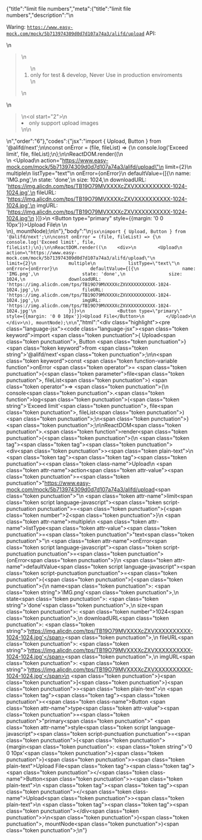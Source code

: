 {"title":"limit file numbers","meta":{"title":"limit file numbers","description":"\n<p>Waring: <code>https://www.easy-mock.com/mock/5b713974309d0d7d107a74a3/alifd/upload</code> API:</p>\n<blockquote>\n<ol>\n<li>only for test &amp; develop, Never Use in production enviroments</li>\n</ol>\n</blockquote>\n<blockquote>\n<ol start=\"2\">\n<li>only support upload images</li>\n</ol>\n</blockquote>\n","order":"6"},"codes":{"jsx":"import { Upload, Button } from '@alifd/next';\n\nconst onError = (file, fileList) => {\n    console.log('Exceed limit', file, fileList);\n};\n\nReactDOM.render((\n    <div>\n        <Upload\n            action=\"https://www.easy-mock.com/mock/5b713974309d0d7d107a74a3/alifd/upload\"\n            limit={2}\n            multiple\n            listType=\"text\"\n            onError={onError}\n            defaultValue={[{\n                name: 'IMG.png',\n                state: 'done',\n                size: 1024,\n                downloadURL: 'https://img.alicdn.com/tps/TB19O79MVXXXXcZXVXXXXXXXXXX-1024-1024.jpg',\n                fileURL: 'https://img.alicdn.com/tps/TB19O79MVXXXXcZXVXXXXXXXXXX-1024-1024.jpg',\n                imgURL: 'https://img.alicdn.com/tps/TB19O79MVXXXXcZXVXXXXXXXXXX-1024-1024.jpg'\n            }]}>\n            <Button type=\"primary\" style={{margin: '0 0 10px'}}>Upload File</Button>\n        </Upload>\n    </div>\n), mountNode);\n\n"},"body":"\n````jsx\nimport { Upload, Button } from '@alifd/next';\n\nconst onError = (file, fileList) => {\n    console.log('Exceed limit', file, fileList);\n};\n\nReactDOM.render((\n    <div>\n        <Upload\n            action=\"https://www.easy-mock.com/mock/5b713974309d0d7d107a74a3/alifd/upload\"\n            limit={2}\n            multiple\n            listType=\"text\"\n            onError={onError}\n            defaultValue={[{\n                name: 'IMG.png',\n                state: 'done',\n                size: 1024,\n                downloadURL: 'https://img.alicdn.com/tps/TB19O79MVXXXXcZXVXXXXXXXXXX-1024-1024.jpg',\n                fileURL: 'https://img.alicdn.com/tps/TB19O79MVXXXXcZXVXXXXXXXXXX-1024-1024.jpg',\n                imgURL: 'https://img.alicdn.com/tps/TB19O79MVXXXXcZXVXXXXXXXXXX-1024-1024.jpg'\n            }]}>\n            <Button type=\"primary\" style={{margin: '0 0 10px'}}>Upload File</Button>\n        </Upload>\n    </div>\n), mountNode);\n\n````","html":"<script>(function(){'use strict';\n\nvar _next = require('@alifd/next');\n\nvar onError = function onError(file, fileList) {\n    console.log('Exceed limit', file, fileList);\n};\n\nReactDOM.render(React.createElement(\n    'div',\n    null,\n    React.createElement(\n        _next.Upload,\n        {\n            action: 'https://www.easy-mock.com/mock/5b713974309d0d7d107a74a3/alifd/upload',\n            limit: 2,\n            multiple: true,\n            listType: 'text',\n            onError: onError,\n            defaultValue: [{\n                name: 'IMG.png',\n                state: 'done',\n                size: 1024,\n                downloadURL: 'https://img.alicdn.com/tps/TB19O79MVXXXXcZXVXXXXXXXXXX-1024-1024.jpg',\n                fileURL: 'https://img.alicdn.com/tps/TB19O79MVXXXXcZXVXXXXXXXXXX-1024-1024.jpg',\n                imgURL: 'https://img.alicdn.com/tps/TB19O79MVXXXXcZXVXXXXXXXXXX-1024-1024.jpg'\n            }] },\n        React.createElement(\n            _next.Button,\n            { type: 'primary', style: { margin: '0 0 10px' } },\n            'Upload File'\n        )\n    )\n), mountNode);})()</script><div class=\"highlight\"><pre class=\"language-jsx\"><code class=\"language-jsx\"><span class=\"token keyword\">import</span> <span class=\"token punctuation\">{</span> Upload<span class=\"token punctuation\">,</span> Button <span class=\"token punctuation\">}</span> <span class=\"token keyword\">from</span> <span class=\"token string\">'@alifd/next'</span><span class=\"token punctuation\">;</span>\n\n<span class=\"token keyword\">const</span> <span class=\"token function-variable function\">onError</span> <span class=\"token operator\">=</span> <span class=\"token punctuation\">(</span><span class=\"token parameter\">file<span class=\"token punctuation\">,</span> fileList</span><span class=\"token punctuation\">)</span> <span class=\"token operator\">=></span> <span class=\"token punctuation\">{</span>\n    console<span class=\"token punctuation\">.</span><span class=\"token function\">log</span><span class=\"token punctuation\">(</span><span class=\"token string\">'Exceed limit'</span><span class=\"token punctuation\">,</span> file<span class=\"token punctuation\">,</span> fileList<span class=\"token punctuation\">)</span><span class=\"token punctuation\">;</span>\n<span class=\"token punctuation\">}</span><span class=\"token punctuation\">;</span>\n\nReactDOM<span class=\"token punctuation\">.</span><span class=\"token function\">render</span><span class=\"token punctuation\">(</span><span class=\"token punctuation\">(</span>\n    <span class=\"token tag\"><span class=\"token tag\"><span class=\"token punctuation\">&lt;</span>div</span><span class=\"token punctuation\">></span></span><span class=\"token plain-text\">\n        </span><span class=\"token tag\"><span class=\"token tag\"><span class=\"token punctuation\">&lt;</span><span class=\"token class-name\">Upload</span></span>\n            <span class=\"token attr-name\">action</span><span class=\"token attr-value\"><span class=\"token punctuation\">=</span><span class=\"token punctuation\">\"</span>https://www.easy-mock.com/mock/5b713974309d0d7d107a74a3/alifd/upload<span class=\"token punctuation\">\"</span></span>\n            <span class=\"token attr-name\">limit</span><span class=\"token script language-javascript\"><span class=\"token script-punctuation punctuation\">=</span><span class=\"token punctuation\">{</span><span class=\"token number\">2</span><span class=\"token punctuation\">}</span></span>\n            <span class=\"token attr-name\">multiple</span>\n            <span class=\"token attr-name\">listType</span><span class=\"token attr-value\"><span class=\"token punctuation\">=</span><span class=\"token punctuation\">\"</span>text<span class=\"token punctuation\">\"</span></span>\n            <span class=\"token attr-name\">onError</span><span class=\"token script language-javascript\"><span class=\"token script-punctuation punctuation\">=</span><span class=\"token punctuation\">{</span>onError<span class=\"token punctuation\">}</span></span>\n            <span class=\"token attr-name\">defaultValue</span><span class=\"token script language-javascript\"><span class=\"token script-punctuation punctuation\">=</span><span class=\"token punctuation\">{</span><span class=\"token punctuation\">[</span><span class=\"token punctuation\">{</span>\n                name<span class=\"token punctuation\">:</span> <span class=\"token string\">'IMG.png'</span><span class=\"token punctuation\">,</span>\n                state<span class=\"token punctuation\">:</span> <span class=\"token string\">'done'</span><span class=\"token punctuation\">,</span>\n                size<span class=\"token punctuation\">:</span> <span class=\"token number\">1024</span><span class=\"token punctuation\">,</span>\n                downloadURL<span class=\"token punctuation\">:</span> <span class=\"token string\">'https://img.alicdn.com/tps/TB19O79MVXXXXcZXVXXXXXXXXXX-1024-1024.jpg'</span><span class=\"token punctuation\">,</span>\n                fileURL<span class=\"token punctuation\">:</span> <span class=\"token string\">'https://img.alicdn.com/tps/TB19O79MVXXXXcZXVXXXXXXXXXX-1024-1024.jpg'</span><span class=\"token punctuation\">,</span>\n                imgURL<span class=\"token punctuation\">:</span> <span class=\"token string\">'https://img.alicdn.com/tps/TB19O79MVXXXXcZXVXXXXXXXXXX-1024-1024.jpg'</span>\n            <span class=\"token punctuation\">}</span><span class=\"token punctuation\">]</span><span class=\"token punctuation\">}</span></span><span class=\"token punctuation\">></span></span><span class=\"token plain-text\">\n            </span><span class=\"token tag\"><span class=\"token tag\"><span class=\"token punctuation\">&lt;</span><span class=\"token class-name\">Button</span></span> <span class=\"token attr-name\">type</span><span class=\"token attr-value\"><span class=\"token punctuation\">=</span><span class=\"token punctuation\">\"</span>primary<span class=\"token punctuation\">\"</span></span> <span class=\"token attr-name\">style</span><span class=\"token script language-javascript\"><span class=\"token script-punctuation punctuation\">=</span><span class=\"token punctuation\">{</span><span class=\"token punctuation\">{</span>margin<span class=\"token punctuation\">:</span> <span class=\"token string\">'0 0 10px'</span><span class=\"token punctuation\">}</span><span class=\"token punctuation\">}</span></span><span class=\"token punctuation\">></span></span><span class=\"token plain-text\">Upload File</span><span class=\"token tag\"><span class=\"token tag\"><span class=\"token punctuation\">&lt;/</span><span class=\"token class-name\">Button</span></span><span class=\"token punctuation\">></span></span><span class=\"token plain-text\">\n        </span><span class=\"token tag\"><span class=\"token tag\"><span class=\"token punctuation\">&lt;/</span><span class=\"token class-name\">Upload</span></span><span class=\"token punctuation\">></span></span><span class=\"token plain-text\">\n    </span><span class=\"token tag\"><span class=\"token tag\"><span class=\"token punctuation\">&lt;/</span>div</span><span class=\"token punctuation\">></span></span>\n<span class=\"token punctuation\">)</span><span class=\"token punctuation\">,</span> mountNode<span class=\"token punctuation\">)</span><span class=\"token punctuation\">;</span>\n</code></pre></div>"}